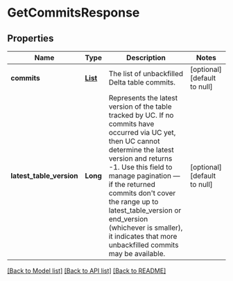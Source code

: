 # GetCommitsResponse
## Properties

| Name | Type | Description | Notes |
|------------ | ------------- | ------------- | -------------|
| **commits** | [**List**](CommitInfo.md) | The list of unbackfilled Delta table commits. | [optional] [default to null] |
| **latest\_table\_version** | **Long** | Represents the latest version of the table tracked by UC. If no commits have occurred via UC yet,  then UC cannot determine the latest version and returns -1. Use this field to manage pagination —  if the returned commits don&#39;t cover the range up to latest_table_version or end_version (whichever is smaller),  it indicates that more unbackfilled commits may be available.  | [optional] [default to null] |

[[Back to Model list]](../README.md#documentation-for-models) [[Back to API list]](../README.md#documentation-for-api-endpoints) [[Back to README]](../README.md)

